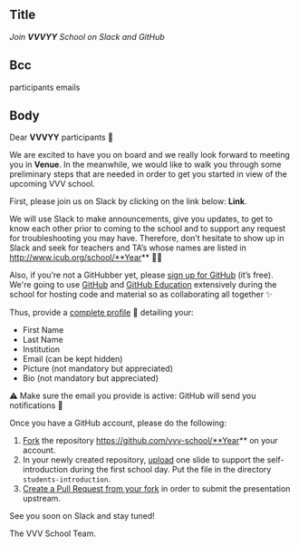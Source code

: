 ## Title
_Join **VVVYY** School on Slack and GitHub_

## Bcc
participants emails

## Body
Dear **VVVYY** participants 👋

We are excited to have you on board and we really look forward to meeting you in **Venue**.
In the meanwhile, we would like to walk you through some preliminary steps that are needed in order to get you started in view of the upcoming VVV school.

First, please join us on Slack by clicking on the link below:
**Link**.

We will use Slack to make announcements, give you updates, to get to know each other prior to coming to the school and to support any request for troubleshooting you may have.
Therefore, don’t hesitate to show up in Slack and seek for teachers and TA’s whose names are listed in http://www.icub.org/school/**Year** 🙋‍♂‍

Also, if you’re not a GitHubber yet, please [sign up for GitHub](https://github.com/join) (it’s free).
We're going to use [GitHub](https://github.com) and [GitHub Education](https://education.github.com) extensively during the school for hosting code and material so as collaborating all together ✨

Thus, provide a [complete profile](https://github.com/settings/profile) 👤 detailing your:
-	First Name
-	Last Name
-	Institution
-	Email (can be kept hidden)
-	Picture (not mandatory but appreciated)
-	Bio (not mandatory but appreciated)

⚠ Make sure the email you provide is active: GitHub will send you notifications 🔔

Once you have a GitHub account, please do the following:
1. [Fork](https://help.github.com/en/github/getting-started-with-github/fork-a-repo) the repository https://github.com/vvv-school/**Year** on your account.
2. In your newly created repository, [upload](https://help.github.com/en/github/managing-files-in-a-repository/adding-a-file-to-a-repository) one slide to support the self-introduction during the first school day. Put the file in the directory `students-introduction`.
3. [Create a Pull Request from your fork](https://help.github.com/en/github/collaborating-with-issues-and-pull-requests/creating-a-pull-request-from-a-fork) in order to submit the presentation upstream.

See you soon on Slack and stay tuned!

The VVV School Team.
